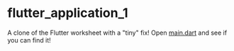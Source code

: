 # flutter_application_1

A clone of the Flutter worksheet with a "tiny" fix! Open [main.dart](lib/main.dart) and see if you can find it!